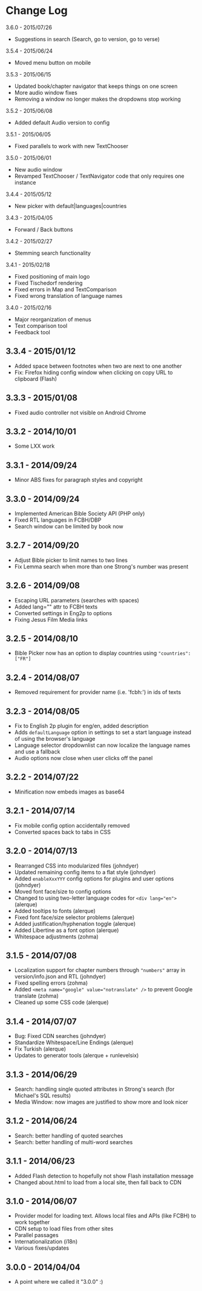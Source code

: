 Change Log
=======

3.6.0 - 2015/07/26

* Suggestions in search (Search, go to version, go to verse)

3.5.4 - 2015/06/24

* Moved menu button on mobile

3.5.3 - 2015/06/15

* Updated book/chapter navigator that keeps things on one screen
* More audio window fixes
* Removing a window no longer makes the dropdowns stop working

3.5.2 - 2015/06/08

* Added default Audio version to config

3.5.1 - 2015/06/05

* Fixed parallels to work with new TextChooser

3.5.0 - 2015/06/01

* New audio window
* Revamped TextChooser / TextNavigator code that only requires one instance

3.4.4 - 2015/05/12

* New picker with default|languages|countries

3.4.3 - 2015/04/05

* Forward / Back buttons

3.4.2 - 2015/02/27

* Stemming search functionality

3.4.1 - 2015/02/18

* Fixed positioning of main logo
* Fixed Tischedorf rendering
* Fixed errors in Map and TextComparison
* Fixed wrong translation of language names

3.4.0 - 2015/02/16

* Major reorganization of menus
* Text comparison tool
* Feedback tool

3.3.4 - 2015/01/12
----

* Added space between footnotes when two are next to one another
* Fix: Firefox hiding config window when clicking on copy URL to clipboard (Flash)


3.3.3 - 2015/01/08
----

* Fixed audio controller not visible on Android Chrome


3.3.2 - 2014/10/01
----

* Some LXX work


3.3.1 - 2014/09/24
----

* Minor ABS fixes for paragraph styles and copyright

3.3.0 - 2014/09/24
----

* Implemented American Bible Society API (PHP only)
* Fixed RTL languages in FCBH/DBP
* Search window can be limited by book now


3.2.7 - 2014/09/20
----

* Adjust Bible picker to limit names to two lines
* Fix Lemma search when more than one Strong's number was present

3.2.6 - 2014/09/08
----

* Escaping URL parameters (searches with spaces)
* Added lang="" attr to FCBH texts
* Converted settings in Eng2p to options
* Fixing Jesus Film Media links

3.2.5 - 2014/08/10
----

* Bible Picker now has an option to display countries using `"countries":["FR"]`

3.2.4 - 2014/08/07
----

* Removed requirement for provider name (i.e. 'fcbh:') in ids of texts


3.2.3 - 2014/08/05
----

* Fix to English 2p plugin for eng/en, added description
* Adds `defaultLanguage` option in settings to set a start language instead of using the browser's language
* Language selector dropdownlist can now localize the language names and use a fallback
* Audio options now close when user clicks off the panel

3.2.2 - 2014/07/22
----

* Minification now embeds images as base64

3.2.1 - 2014/07/14
----

* Fix mobile config option accidentally removed
* Converted spaces back to tabs in CSS

3.2.0 - 2014/07/13
----

* Rearranged CSS into modularized files (johndyer)
* Updated remaining config items to a flat style (johndyer)
* Added `enableXxxYYY` config options for plugins and user options (johndyer)
* Moved font face/size to config options
* Changed to using two-letter language codes for `<div lang="en">` (alerque)
* Added tooltips to fonts (alerque)
* Fixed font face/size selector problems (alerque)
* Added justification/hyphenation toggle (alerque)
* Added Libertine as a font option (alerque)
* Whitespace adjustments (zohma)

3.1.5 - 2014/07/08
----

* Localization support for chapter numbers through `"numbers"` array in version/info.json and RTL (johndyer)
* Fixed spelling errors (zohma)
* Added `<meta name="google" value="notranslate" />` to prevent Google translate (zohma)
* Cleaned up some CSS code (alerque)

3.1.4 - 2014/07/07
----

* Bug: Fixed CDN searches (johndyer)
* Standardize Whitespace/Line Endings (alerque)
* Fix Turkish (alerque)
* Updates to generator tools (alerque + runlevelsix)

3.1.3 - 2014/06/29
----

* Search: handling single quoted attributes in Strong's search (for Michael's SQL results)
* Media Window: now images are justified to show more and look nicer

3.1.2 - 2014/06/24
----

* Search: better handling of quoted searches
* Search: better handling of multi-word searches

3.1.1 - 2014/06/23
----

* Added Flash detection to hopefully not show Flash installation message
* Changed about.html to load from a local site, then fall back to CDN

3.1.0 - 2014/06/07
----

* Provider model for loading text. Allows local files and APIs (like FCBH) to work together
* CDN setup to load files from other sites
* Parallel passages
* Internationalization (i18n)
* Various fixes/updates

3.0.0 - 2014/04/04
----

* A point where we called it "3.0.0" :)
